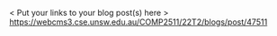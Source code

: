 < Put your links to your blog post(s) here >
https://webcms3.cse.unsw.edu.au/COMP2511/22T2/blogs/post/47511
